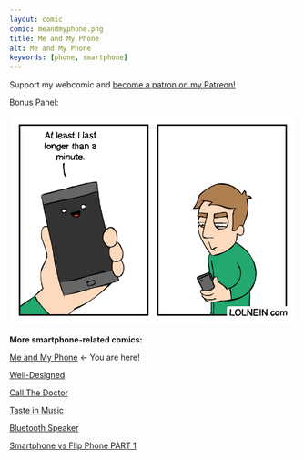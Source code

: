 ```yaml
---
layout: comic
comic: meandmyphone.png
title: Me and My Phone
alt: Me and My Phone
keywords: [phone, smartphone]
---
```


Support my webcomic and [become a patron on my Patreon!](https://www.patreon.com/lolnein)

Bonus Panel:

![Me and My Phone Bonus Panel](/images/meandmyphone_bonus.png)


__More smartphone-related comics:__

[Me and My Phone](https://lolnein.com/2017/06/26/meandmyphone/) <- You are here!

[Well-Designed](https://lolnein.com/2017/11/04/welldesigned/)

[Call The Doctor](https://lolnein.com/2019/09/12/callthedoctor/)

[Taste in Music](https://lolnein.com/2020/02/24/tasteinmusic/)

[Bluetooth Speaker](https://lolnein.com/2020/02/28/bluetoothspeaker/)

[Smartphone vs Flip Phone PART 1](http://lolnein.com/2013/08/28/smartphones/)
